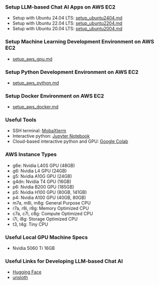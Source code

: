 ### Setup LLM-based Chat AI Apps on AWS EC2
- Setup with Ubuntu 24.04 LTS: [setup_ubuntu2404.md](setup_ubuntu2404.md)
- Setup with Ubuntu 22.04 LTS: [setup_ubuntu2204.md](setup_ubuntu2204.md)
- Setup with Ubuntu 20.04 LTS: [setup_ubuntu2004.md](setup_ubuntu2004.md)

### Setup Machine Learning Development Environment on AWS EC2
- [setup_aws_gpu.md](setup_aws_gpu.md)

### Setup Python Development Environment on AWS EC2
- [setup_aws_python.md](setup_aws_python.md)

### Setup Docker Environment on AWS EC2
- [setup_aws_docker.md](setup_aws_docker.md)

### Useful Tools
- SSH terminal: [MobaXterm](https://mobaxterm.mobatek.net/)
- Interactive python: [Jupyter Notebook](https://jupyter.org/)
- Cloud-based interactive python and GPU: [Google Colab](https://colab.research.google.com/)

### AWS Instance Types
- g6e: Nvidia L40S GPU (48GB)
- g6: Nvidia L4 GPU (24GB)
- g5: Nvidia A10G GPU (24GB)
- g4dn: Nvidia T4 GPU (16GB)
- p6: Nvidia B200 GPU (185GB)
- p5: Nvidia H100 GPU (80GB, 141GB)
- p4: Nvidia A100 GPU (40GB, 80GB)
- m7a, m8i, m8g: General Purpose CPU
- r7a, r8i, r8g: Memory Optimized CPU
- c7a, c7i, c8g: Compute Optimized CPU
- i7i, i8g: Storage Optimized CPU
- t3, t4g: Tiny CPU

### Useful Local GPU Machine Specs
- Nvidia 5060 Ti 16GB

### Useful Links for Developing LLM-based Chat AI
- [Hugging Face](https://huggingface.co/)
- [unsloth](https://unsloth.ai/)
